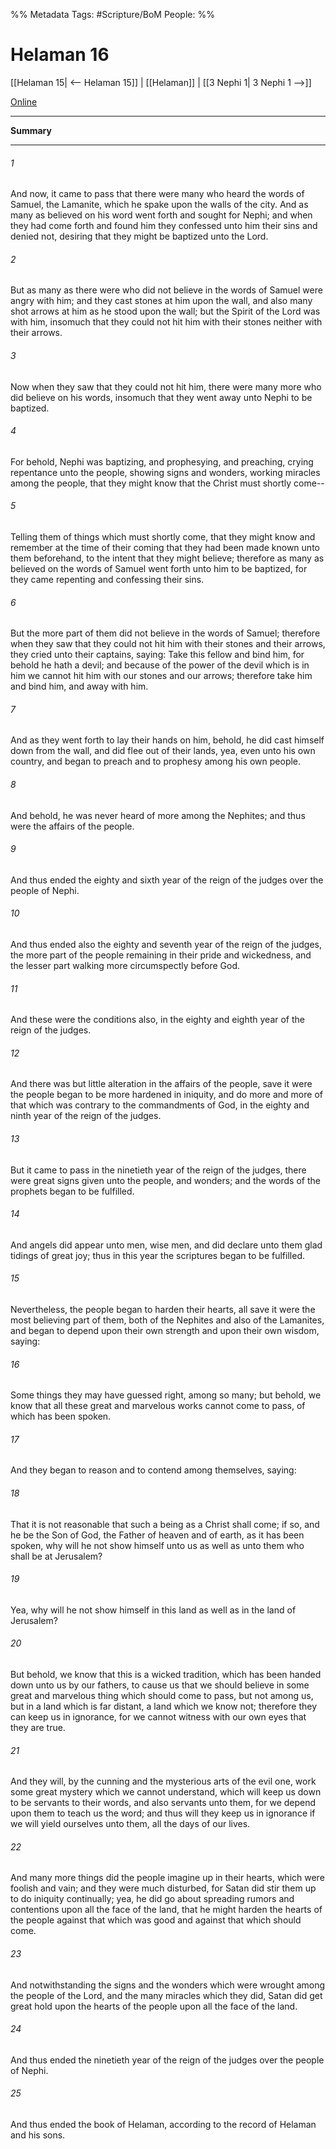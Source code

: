 %% Metadata
Tags: #Scripture/BoM
People: 
%%
# Helaman 16
[[Helaman 15| <-- Helaman 15]] | [[Helaman]] | [[3 Nephi 1| 3 Nephi 1 -->]]

[Online](https://churchofjesuschrist.org/study/scriptures/bofm/hel/16?lang=eng)

---
__Summary__



---
###### 1
And now, it came to pass that there were many who heard the words of Samuel, the Lamanite, which he spake upon the walls of the city. And as many as believed on his word went forth and sought for Nephi; and when they had come forth and found him they confessed unto him their sins and denied not, desiring that they might be baptized unto the Lord.
###### 2
But as many as there were who did not believe in the words of Samuel were angry with him; and they cast stones at him upon the wall, and also many shot arrows at him as he stood upon the wall; but the Spirit of the Lord was with him, insomuch that they could not hit him with their stones neither with their arrows.
###### 3
Now when they saw that they could not hit him, there were many more who did believe on his words, insomuch that they went away unto Nephi to be baptized.
###### 4
For behold, Nephi was baptizing, and prophesying, and preaching, crying repentance unto the people, showing signs and wonders, working miracles among the people, that they might know that the Christ must shortly come--
###### 5
Telling them of things which must shortly come, that they might know and remember at the time of their coming that they had been made known unto them beforehand, to the intent that they might believe; therefore as many as believed on the words of Samuel went forth unto him to be baptized, for they came repenting and confessing their sins.
###### 6
But the more part of them did not believe in the words of Samuel; therefore when they saw that they could not hit him with their stones and their arrows, they cried unto their captains, saying: Take this fellow and bind him, for behold he hath a devil; and because of the power of the devil which is in him we cannot hit him with our stones and our arrows; therefore take him and bind him, and away with him.
###### 7
And as they went forth to lay their hands on him, behold, he did cast himself down from the wall, and did flee out of their lands, yea, even unto his own country, and began to preach and to prophesy among his own people.
###### 8
And behold, he was never heard of more among the Nephites; and thus were the affairs of the people.
###### 9
And thus ended the eighty and sixth year of the reign of the judges over the people of Nephi.
###### 10
And thus ended also the eighty and seventh year of the reign of the judges, the more part of the people remaining in their pride and wickedness, and the lesser part walking more circumspectly before God.
###### 11
And these were the conditions also, in the eighty and eighth year of the reign of the judges.
###### 12
And there was but little alteration in the affairs of the people, save it were the people began to be more hardened in iniquity, and do more and more of that which was contrary to the commandments of God, in the eighty and ninth year of the reign of the judges.
###### 13
But it came to pass in the ninetieth year of the reign of the judges, there were great signs given unto the people, and wonders; and the words of the prophets began to be fulfilled.
###### 14
And angels did appear unto men, wise men, and did declare unto them glad tidings of great joy; thus in this year the scriptures began to be fulfilled.
###### 15
Nevertheless, the people began to harden their hearts, all save it were the most believing part of them, both of the Nephites and also of the Lamanites, and began to depend upon their own strength and upon their own wisdom, saying:
###### 16
Some things they may have guessed right, among so many; but behold, we know that all these great and marvelous works cannot come to pass, of which has been spoken.
###### 17
And they began to reason and to contend among themselves, saying:
###### 18
That it is not reasonable that such a being as a Christ shall come; if so, and he be the Son of God, the Father of heaven and of earth, as it has been spoken, why will he not show himself unto us as well as unto them who shall be at Jerusalem?
###### 19
Yea, why will he not show himself in this land as well as in the land of Jerusalem?
###### 20
But behold, we know that this is a wicked tradition, which has been handed down unto us by our fathers, to cause us that we should believe in some great and marvelous thing which should come to pass, but not among us, but in a land which is far distant, a land which we know not; therefore they can keep us in ignorance, for we cannot witness with our own eyes that they are true.
###### 21
And they will, by the cunning and the mysterious arts of the evil one, work some great mystery which we cannot understand, which will keep us down to be servants to their words, and also servants unto them, for we depend upon them to teach us the word; and thus will they keep us in ignorance if we will yield ourselves unto them, all the days of our lives.
###### 22
And many more things did the people imagine up in their hearts, which were foolish and vain; and they were much disturbed, for Satan did stir them up to do iniquity continually; yea, he did go about spreading rumors and contentions upon all the face of the land, that he might harden the hearts of the people against that which was good and against that which should come.
###### 23
And notwithstanding the signs and the wonders which were wrought among the people of the Lord, and the many miracles which they did, Satan did get great hold upon the hearts of the people upon all the face of the land.
###### 24
And thus ended the ninetieth year of the reign of the judges over the people of Nephi.
###### 25
And thus ended the book of Helaman, according to the record of Helaman and his sons.



